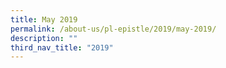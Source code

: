 ```yaml
---
title: May 2019
permalink: /about-us/pl-epistle/2019/may-2019/
description: ""
third_nav_title: "2019"
---
```

